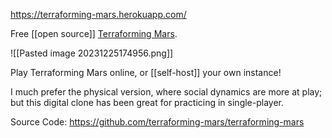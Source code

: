 https://terraforming-mars.herokuapp.com/

Free [[open source]] [Terraforming Mars](https://boardgamegeek.com/boardgame/167791/terraforming-mars). 

![[Pasted image 20231225174956.png]]

Play Terraforming Mars online, or [[self-host]] your own instance!

I much prefer the physical version, where social dynamics are more at play; but this digital clone has been great for practicing in single-player.

Source Code: https://github.com/terraforming-mars/terraforming-mars